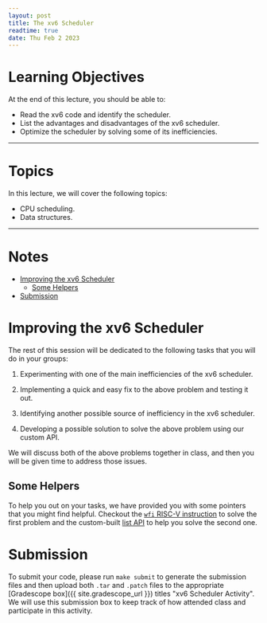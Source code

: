 ```yaml
---
layout: post
title: The xv6 Scheduler
readtime: true
date: Thu Feb 2 2023 
---
```


# Learning Objectives

At the end of this lecture, you should be able to:

- Read the xv6 code and identify the scheduler.
- List the advantages and disadvantages of the xv6 scheduler.
- Optimize the scheduler by solving some of its inefficiencies.

---

# Topics

In this lecture, we will cover the following topics:

- CPU scheduling.
- Data structures.

---

# Notes


<!-- vim-markdown-toc GFM -->

* [Improving the xv6 Scheduler](#improving-the-xv6-scheduler)
  * [Some Helpers](#some-helpers)
* [Submission](#submission)

<!-- vim-markdown-toc -->

# Improving the xv6 Scheduler

The rest of this session will be dedicated to the following tasks that you will
do in your groups:

1. Experimenting with one of the main inefficiencies of the xv6 scheduler.

2. Implementing a quick and easy fix to the above problem and testing it out.

3. Identifying another possible source of inefficiency in the xv6 scheduler.

4. Developing a possible solution to solve the above problem using our custom
   API.

We will discuss both of the above problems together in class, and then you will
be given time to address those issues.

## Some Helpers

To help you out on your tasks, we have provided you with some pointers that you
might find helpful. Checkout the [`wfi` RISC-V instruction](wfi/) to solve the
first problem and the custom-built [list API](list/) to help you solve the
second one.

# Submission

To submit your code, please run `make submit` to generate the submission files
and then upload both `.tar` and `.patch` files to the appropriate [Gradescope
box]({{ site.gradescope_url }}) titles "xv6 Scheduler Activity". We will use
this submission box to keep track of how attended class and participate in this
activity.

